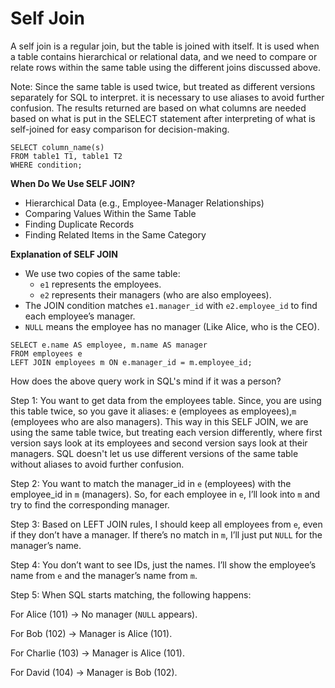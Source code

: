 # Self Join

A self join is a regular join, but the table is joined with itself. It is used when a table contains hierarchical or relational data, and we need to compare or relate rows within the same table using the different joins discussed above.&#x20;

Note: Since the same table is used twice, but treated as different versions separately for SQL to interpret. it is necessary to use aliases to avoid further confusion. The results returned are based on what columns are needed based on what is put in the SELECT statement after interpreting of what is self-joined for easy comparison for decision-making.&#x20;

```
SELECT column_name(s)
FROM table1 T1, table1 T2
WHERE condition;
```

**When Do We Use SELF JOIN?**

* Hierarchical Data (e.g., Employee-Manager Relationships)
* Comparing Values Within the Same Table
* Finding Duplicate Records
* Finding Related Items in the Same Category

**Explanation of SELF JOIN**

* We use two copies of the same table:
  * `e1` represents the employees.
  * `e2` represents their managers (who are also employees).
* The JOIN condition matches `e1.manager_id` with `e2.employee_id` to find each employee’s manager.
* `NULL` means the employee has no manager (Like Alice, who is the CEO).

```
SELECT e.name AS employee, m.name AS manager
FROM employees e
LEFT JOIN employees m ON e.manager_id = m.employee_id;
```

How does the above query work in SQL's mind if it was a person?

Step 1: You want to get data from the employees table. Since, you are using this table twice, so you gave it aliases: e (employees as employees),`m` (employees who are also managers). This way in this SELF JOIN, we are using the same table twice, but treating each version differently, where first version says look at its employees and second version says look at their managers. SQL doesn't let us use different versions of the same table without aliases to avoid further confusion.&#x20;

Step 2: You want to match the manager\_id in `e` (employees) with the employee\_id in `m` (managers). So, for each employee in `e`, I’ll look into `m` and try to find the corresponding manager.

Step 3: Based on LEFT JOIN rules, I should keep all employees from `e`, even if they don’t have a manager. If there’s no match in `m`, I’ll just put `NULL` for the manager’s name.

Step 4: You don’t want to see IDs, just the names. I’ll show the employee’s name from `e` and the manager’s name from `m`.

Step 5: When SQL starts matching, the following happens:

For Alice (101) → No manager (`NULL` appears).

For Bob (102) → Manager is Alice (101).

For Charlie (103) → Manager is Alice (101).

For David (104) → Manager is Bob (102).

